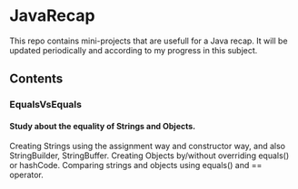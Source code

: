 # JavaRecap
This repo contains mini-projects that are usefull for a Java recap. It will be updated periodically and according to my progress in this subject.

## Contents
### EqualsVsEquals
#### Study about the equality of Strings and Objects.
Creating Strings using the assignment way and constructor way, and also StringBuilder, StringBuffer.
Creating Objects by/without overriding equals() or hashCode.
Comparing strings and objects using equals() and == operator.
